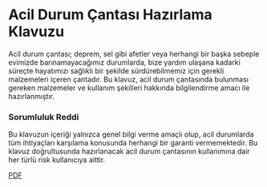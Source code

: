 Acil Durum Çantası Hazırlama Klavuzu
========

Acil durum çantası; deprem, sel gibi afetler veya herhangi bir başka sebeple evimizde barınamayacağımız durumlarda, bize yardım ulaşana kadarki süreçte hayatımızı sağlıklı bir şekilde sürdürebilmemiz için gerekli malzemeleri içeren çantadır.
Bu klavuz, acil durum çantasında bulunması gereken malzemeler ve kullanım şekilleri hakkında bilgilendirme amacı ile hazırlanmıştır.

### Sorumluluk Reddi
Bu klavuzun içeriği yalnızca genel bilgi verme amaçlı olup, acil durumlarda tüm ihtiyaçları karşılama konusunda herhangi bir garanti vermemektedir. Bu klavuz doğrultusunda hazırlanacak acil durum çantasının kullanımına dair her türlü risk kullanıcıya aittir.

[PDF](https://github.com/HilalNazli/AcilDurumCantasiHK/releases/latest/download/AcilDurumCantasiHK.pdf)